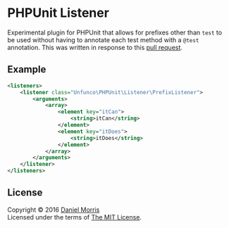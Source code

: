 # PHPUnit Listener

Experimental plugin for PHPUnit that allows for prefixes other than `test` to be used without having
to annotate each test method with a `@test` annotation. This was written in response to this
[pull request](sebastianbergmann/phpunit#2047).

## Example

```xml
<listeners>
    <listener class="Unfunco\PHPUnit\Listener\PrefixListener">
        <arguments>
            <array>
                <element key="itCan">
                    <string>itCan</string>
                </element>
                <element key="itDoes">
                    <string>itDoes</string>
                </element>
            </array>
        </arguments>
    </listener>
</listeners>
```

## License

Copyright © 2016 [Daniel Morris](https://github.com/unfunco)  
Licensed under the terms of [The MIT License](LICENSE.md).
